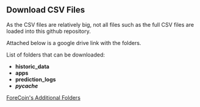 ## Download CSV Files

As the CSV files are relatively big, not all files such as the full CSV files are loaded into this github repository.

Attached below is a google drive link with the folders.

List of folders that can be downloaded:

- **historic_data** 
- **apps**
- **prediction_logs**
- **_pycache_**

[ForeCoin's Additional Folders](https://drive.google.com/drive/folders/1Kjud_lSsUpXyWbvnWEUV0b0rf-ev2BmF?usp=sharing)

